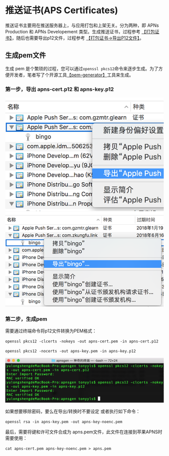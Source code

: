 # 推送证书(APS Certificates)

推送证书主要用在推送服务器上，与应用打包和上架无关。分为两种，即 APNs Production 和 APNs Developement 类型。生成推送证书，过程参考 [【打包证书】](./certificates.html)，随后也需要导出p12文件，过程参考 [【打包证书->导出P12文件】](./certificates.html)。

## 生成pem文件

生成 pem 是个繁琐的过程，您可以通过`openssl pkcs12`命令来逐步生成。为了方便开发者，笔者写了个开源工具[【pem-generator】](https://github.com/tonyyls/pem-generator.git)工具来生成。

### 第一步，导出 apns-cert.p12 和 apns-key.p12 

![](./assets/aps_1.png)
![](./assets/aps_2.png)

### 第二步，生成pem

需要通过终端命令将p12文件转换为PEM格式：

`openssl pkcs12 -clcerts -nokeys -out apns-cert.pem -in apns-cert.p12`

`openssl pkcs12 -nocerts -out apns-key.pem -in apns-key.p12`

![](./assets/aps_3.png)

如果想要移除密码，要么在导出/转换时不要设定 或者执行如下命令：

`openssl rsa -in apns-key.pem -out apns-key-noenc.pem`

最后，需要将键和许可文件合成为 apns.pem文件，此文件在连接到苹果APNS时需要使用：

`cat apns-cert.pem apns-key-noenc.pem > apns.pem`

